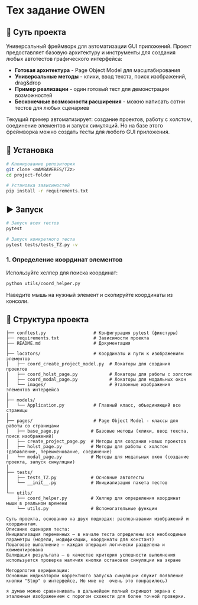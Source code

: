 # Тех задание OWEN


## 🎯 Суть проекта

Универсальный фреймворк для автоматизации GUI приложений. Проект предоставляет базовую архитектуру и инструменты для создания любых автотестов 
графического интерфейса:

- **Готовая архитектура** - Page Object Model для масштабирования
- **Универсальные методы** - клики, ввод текста, поиск изображений, drag&drop
- **Пример реализации** - один готовый тест для демонстрации возможностей
- **Бесконечные возможности расширения** - можно написать сотни тестов для любых сценариев

Текущий пример автоматизирует: создание проектов, работу с холстом, соединение элементов и запуск симуляций. Но на базе этого фреймворка можно создать тесты для любого GUI приложения.

## 🚀 Установка

```bash
# Клонирование репозитория
git clone <mAMBAVERES/TZz>
cd project-folder

# Установка зависимостей
pip install -r requirements.txt
```

## ▶️ Запуск

```bash
# Запуск всех тестов
pytest

# Запуск конкретного теста
pytest tests/tests_TZ.py -v
```

### 1. Определение координат элементов
Используйте хелпер для поиска координат:
```bash
python utils/coord_helper.py
```
Наведите мышь на нужный элемент и скопируйте координаты из консоли.


## 📁 Структура проекта

```
├── conftest.py                  # Конфигурация pytest (фикстуры)
├── requirements.txt             # Зависимости проекта
├── README.md                    # Документация
│
├── locators/                    # Координаты и пути к изображениям элементов
│   ├── coord_create_project_model.py  # Локаторы для создания проектов
│   ├── coord_holst_page.py            # Локаторы для работы с холстом
│   ├── coord_modal_page.py            # Локаторы для модальных окон
│   └── images/                        # Эталонные изображения элементов интерфейса
│
├── models/
│   └── Application.py           # Главный класс, объединяющий все страницы
│
├── pages/                       # Page Object Model - классы для работы со страницами
│   ├── base_page.py            # Базовые методы (клики, ввод текста, поиск изображений)
│   ├── create_project_page.py  # Методы для создания новых проектов
│   ├── holst_page.py           # Методы для работы с холстом (добавление, переименование, соединение)
│   └── modal_page.py           # Методы для модальных окон (создание проекта, запуск симуляции)
│
├── tests/
│   ├── tests_TZ.py             # Основные автотесты
│   └── __init__.py             # Инициализация пакета тестов
│
└── utils/
    ├── coord_helper.py         # Хелпер для определения координат мыши в реальном времени
    └── utils.py                # Вспомогательные функции
```

```Описание принципа работы сделанного скрипта в текстовом формате
Суть проекта, основанно на двух подходах: распознавании изображений и координатам.
Описание сценария теста:
Инициализация переменных — в начале теста определены все необходимые параметры (модели, модификации, координаты для констант)
Пошаговое выполнение — каждая операция логически разделена и комментирована
Валидация результата — в качестве критерия успешности выполнения используется проверка наличия кнопки остановки симуляции на экране

Методология верификации:
Основным индикатором корректного запуска симуляции служит появление кнопки "Stop" в интерфейсе, Но мне не  очень это понравилось)

я думаю можно сравненивать в дальнейшем полный скриншот экрана с эталонным изображением с порогом схожести для более точной проверки.
  ```